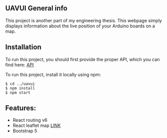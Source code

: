 ## UAVUI General info
This project is another part of my engineering thesis. This webpage simply displays information about the live position of your Arduino boards on a map.


## Installation
To run this project, you should first provide the proper API, which you can find here: [API](<https://github.com/norbertszsor/UAVapp>)

To run this project, install it locally using npm:
```
$ cd ../uavui
$ npm install
$ npm start
```

## Features: 
- React routing v6
- React leaflet map [LINK](<https://react-leaflet.js.org/>)
- Bootstrap 5
